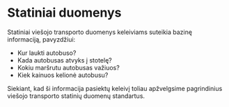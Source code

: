 # Statiniai duomenys

Statiniai viešojo transporto duomenys keleiviams suteikia bazinę informaciją, pavyzdžiui:

- Kur laukti autobuso?
- Kada autobusas atvyks į stotelę?
- Kokiu maršrutu autobusas važiuos?
- Kiek kainuos kelionė autobusu?

Siekiant, kad ši informacija pasiektų keleivį toliau apžvelgsime pagrindinius viešojo transporto statinių duomenų
standartus.